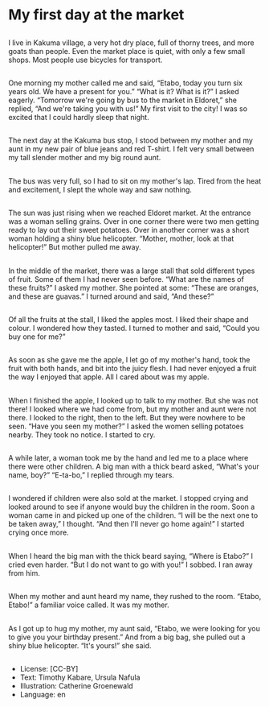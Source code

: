 # My first day at the market

##
I live in Kakuma village, a very hot
dry place, full of thorny trees, and
more goats than people.
Even the market place is quiet, with
only a few small shops. Most people
use bicycles for transport.

##
One morning my mother called me and said, “Etabo,
today you turn six years old. We have a present for
you.”
“What is it? What is it?” I asked eagerly.
“Tomorrow we're going by bus to the market in
Eldoret,” she replied, “And we're taking you with us!”
My first visit to the city! I was so excited that I could
hardly sleep that night.

##
The next day at the Kakuma bus
stop, I stood between my mother
and my aunt in my new pair of blue
jeans and red T-shirt.
I felt very small between my tall
slender mother and my big round
aunt.

##
The bus was very full, so I had to sit
on my mother's lap.
Tired from the heat and excitement,
I slept the whole way and saw
nothing.

##
The sun was just rising when we reached Eldoret
market.
At the entrance was a woman selling grains. Over in
one corner there were two men getting ready to lay
out their sweet potatoes.
Over in another corner was a short woman holding a
shiny blue helicopter.
“Mother, mother, look at that helicopter!” But
mother pulled me away.

##
In the middle of the market, there was a large stall
that sold different types of fruit.
Some of them I had never seen before.
“What are the names of these fruits?” I asked my
mother. She pointed at some: “These are oranges,
and these are guavas.”
I turned around and said, “And these?”

##
Of all the fruits at the stall, I liked
the apples most. I liked their shape
and colour. I wondered how they
tasted.
I turned to mother and said, “Could
you buy one for me?”

##
As soon as she gave me the apple, I
let go of my mother's hand, took
the fruit with both hands, and bit
into the juicy flesh.
I had never enjoyed a fruit the way I
enjoyed that apple.
All I cared about was my apple.

##
When I finished the apple, I looked up to talk to my
mother. But she was not there! I looked where we
had come from, but my mother and aunt were not
there.
I looked to the right, then to the left. But they were
nowhere to be seen. “Have you seen my mother?” I
asked the women selling potatoes nearby. They took
no notice. I started to cry.

##
A while later, a woman took me by
the hand and led me to a place
where there were other children.
A big man with a thick beard asked,
“What's your name, boy?”
“E-ta-bo,” I replied through my
tears.

##
I wondered if children were also
sold at the market. I stopped crying
and looked around to see if anyone
would buy the children in the room.
Soon a woman came in and picked
up one of the children.
“I will be the next one to be taken
away,” I thought. “And then I'll
never go home again!”
I started crying once more.

##
When I heard the big man with the
thick beard saying, “Where is
Etabo?” I cried even harder.
“But I do not want to go with you!” I
sobbed.
I ran away from him.

##
When my mother and aunt heard
my name, they rushed to the room.
“Etabo, Etabo!” a familiar voice
called.
It was my mother.

##
As I got up to hug my mother, my
aunt said, “Etabo, we were looking
for you to give you your birthday
present.”
And from a big bag, she pulled out a
shiny blue helicopter.
“It's yours!” she said.

##
* License: [CC-BY]
* Text: Timothy Kabare, Ursula Nafula
* Illustration: Catherine Groenewald
* Language: en
